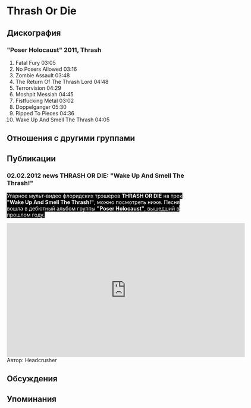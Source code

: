 # Thrash Or Die



## Дискография

### "Poser Holocaust" 2011, Thrash

01. Fatal Fury 03:05
02. No Posers Allowed 03:16
03. Zombie Assault 03:48
04. The Return Of The Thrash Lord 04:48
05. Terrorvision 04:29
06. Moshpit Messiah 04:45
07. Fistfucking Metal 03:02
08. Doppelganger 05:30
09. Ripped To Pieces 04:36
10. Wake Up And Smell The Thrash 04:05 


## Отношения с другими группами


## Публикации

### 02.02.2012 news THRASH OR DIE: &quot;Wake Up And Smell The Thrash!&quot;

<P><FONT style="BACKGROUND-COLOR: #000000" color=#ffffff>Угарное мульт-видео флоридских трэшеров <STRONG>THRASH OR DIE</STRONG> на трек <STRONG>"Wake Up And Smell The Thrash!"</STRONG>, можно посмотреть ниже. Песня вошла в дебютный альбом&nbsp;группы <STRONG>"Poser Holocaust"</STRONG>, вышедший в прошлом году.</FONT></P>
<CENTER><IFRAME height=360 src="http://www.youtube.com/embed/EBSODmImPpM?feature=player_embedded" frameBorder=0 width=640 allowfullscreen></IFRAME></CENTER>
Автор: Headcrusher


## Обсуждения


## Упоминания


